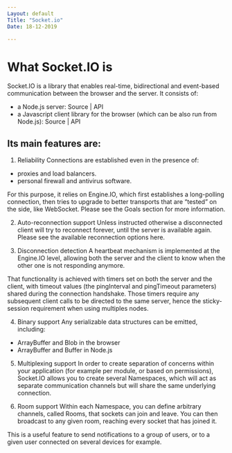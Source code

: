 ```yaml
---
Layout: default
Title: "Socket.io"
Date: 18-12-2019

---
```


# What Socket.IO is

Socket.IO is a library that enables real-time, bidirectional and event-based communication between the browser and the server. It consists of:

- a Node.js server: Source | API
- a Javascript client library for the browser (which can be also run from Node.js): Source | API

## Its main features are:

1. Reliability
Connections are established even in the presence of:

- proxies and load balancers.
- personal firewall and antivirus software.

For this purpose, it relies on Engine.IO, which first establishes a long-polling connection, then tries to upgrade to better transports that are “tested” on the side, like WebSocket. Please see the Goals section for more information.

2. Auto-reconnection support
Unless instructed otherwise a disconnected client will try to reconnect forever, until the server is available again. Please see the available reconnection options here.

3. Disconnection detection
A heartbeat mechanism is implemented at the Engine.IO level, allowing both the server and the client to know when the other one is not responding anymore.

That functionality is achieved with timers set on both the server and the client, with timeout values (the pingInterval and pingTimeout parameters) shared during the connection handshake. Those timers require any subsequent client calls to be directed to the same server, hence the sticky-session requirement when using multiples nodes.

4. Binary support
Any serializable data structures can be emitted, including:

- ArrayBuffer and Blob in the browser
- ArrayBuffer and Buffer in Node.js

5. Multiplexing support
In order to create separation of concerns within your application (for example per module, or based on permissions), Socket.IO allows you to create several Namespaces, which will act as separate communication channels but will share the same underlying connection.

6. Room support
Within each Namespace, you can define arbitrary channels, called Rooms, that sockets can join and leave. You can then broadcast to any given room, reaching every socket that has joined it.

This is a useful feature to send notifications to a group of users, or to a given user connected on several devices for example.